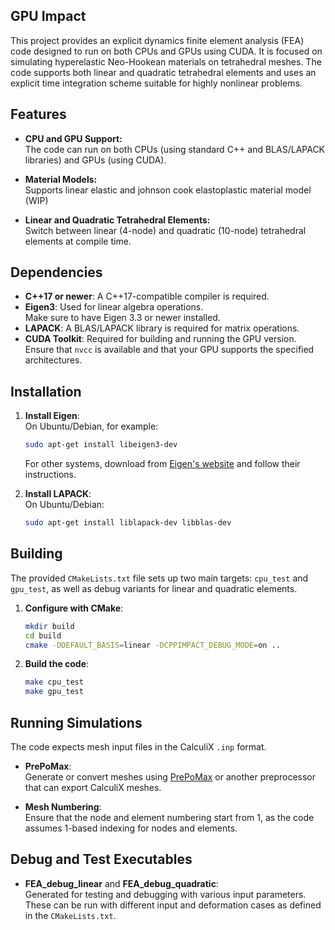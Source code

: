## GPU Impact

This project provides an explicit dynamics finite element analysis (FEA) code designed to run on both CPUs and GPUs using CUDA. It is focused on simulating hyperelastic Neo-Hookean materials on tetrahedral meshes. The code supports both linear and quadratic tetrahedral elements and uses an explicit time integration scheme suitable for highly nonlinear problems.

## Features

- **CPU and GPU Support:**  
  The code can run on both CPUs (using standard C++ and BLAS/LAPACK libraries) and GPUs (using CUDA).
  
- **Material Models:**  
  Supports linear elastic and johnson cook elastoplastic material model (WIP) 

- **Linear and Quadratic Tetrahedral Elements:**  
  Switch between linear (4-node) and quadratic (10-node) tetrahedral elements at compile time.


## Dependencies

- **C++17 or newer**: A C++17-compatible compiler is required.
- **Eigen3**: Used for linear algebra operations.  
  Make sure to have Eigen 3.3 or newer installed.
- **LAPACK**: A BLAS/LAPACK library is required for matrix operations.
- **CUDA Toolkit**: Required for building and running the GPU version.  
  Ensure that `nvcc` is available and that your GPU supports the specified architectures.

## Installation

1. **Install Eigen**:  
   On Ubuntu/Debian, for example:
   ```bash
   sudo apt-get install libeigen3-dev
   ```
   For other systems, download from [Eigen's website](https://eigen.tuxfamily.org/) and follow their instructions.

2. **Install LAPACK**:  
   On Ubuntu/Debian:
   ```bash
   sudo apt-get install liblapack-dev libblas-dev
   ```

## Building

The provided `CMakeLists.txt` file sets up two main targets: `cpu_test` and `gpu_test`, as well as debug variants for linear and quadratic elements.

1. **Configure with CMake**:
   ```bash
   mkdir build
   cd build
   cmake -DDEFAULT_BASIS=linear -DCPPIMPACT_DEBUG_MODE=on ..
   ```
   
2. **Build the code**:
   ```bash
   make cpu_test
   make gpu_test
   ```

## Running Simulations

The code expects mesh input files in the CalculiX `.inp` format.

- **PrePoMax**:  
  Generate or convert meshes using [PrePoMax](https://prepomax.fs.um.si/) or another preprocessor that can export CalculiX meshes.
  
- **Mesh Numbering**:  
  Ensure that the node and element numbering start from 1, as the code assumes 1-based indexing for nodes and elements.

## Debug and Test Executables

- **FEA_debug_linear** and **FEA_debug_quadratic**:  
  Generated for testing and debugging with various input parameters.  
  These can be run with different input and deformation cases as defined in the `CMakeLists.txt`.